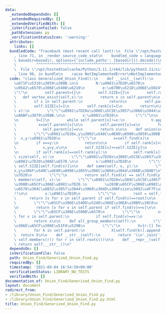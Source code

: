 ```yaml
---
data:
  _extendedDependsOn: []
  _extendedRequiredBy: []
  _extendedVerifiedWith: []
  _isVerificationFailed: false
  _pathExtension: py
  _verificationStatusIcon: ':warning:'
  attributes:
    links: []
  bundledCode: "Traceback (most recent call last):\n  File \"/opt/hostedtoolcache/Python/3.11.1/x64/lib/python3.11/site-packages/onlinejudge_verify/documentation/build.py\"\
    , line 71, in _render_source_code_stat\n    bundled_code = language.bundle(stat.path,\
    \ basedir=basedir, options={'include_paths': [basedir]}).decode()\n          \
    \         ^^^^^^^^^^^^^^^^^^^^^^^^^^^^^^^^^^^^^^^^^^^^^^^^^^^^^^^^^^^^^^^^^^^^^^^^^^^^^^^^^\n\
    \  File \"/opt/hostedtoolcache/Python/3.11.1/x64/lib/python3.11/site-packages/onlinejudge_verify/languages/python.py\"\
    , line 96, in bundle\n    raise NotImplementedError\nNotImplementedError\n"
  code: "class Generalized_Union_Find():\n    def __init__(self):\n        \"\"\"\u521D\
    \u671F\u5316\u3059\u308B.\n\n        N:\u8981\u7D20\u6570\n        f:2\u5909\u6570\
    \u95A2\u6570\u306E\u5408\u6210\n        e:\u6700\u521D\u306E\u5024\n        \"\
    \"\"\n        self.parent={}\n        self.SIZE={}\n        self.rank={}\n\n \
    \   def vertex_exist(self,x):\n        return x in self.parent\n\n    def vertex_add(self,x):\n\
    \        if x in self.parent:\n            return\n        self.parent[x]=x\n\
    \        self.SIZE[x]=1\n        self.rank[x]=1\n        return\n\n    def find(self,\
    \ x):\n        \"\"\"\u8981\u7D20x\u306E\u5C5E\u3057\u3066\u3044\u308B\u65CF\u3092\
    \u8ABF\u3079\u308B.\n\n        x:\u8981\u7D20\n        \"\"\"\n\n        self.vertex_add(x)\n\
    \n        V=[]\n        while self.parent[x]!=x:\n            V.append(x)\n  \
    \          x=self.parent[x]\n\n        self.parent[x]=x\n        for v in V:\n\
    \            self.parent[x]=x\n        return x\n\n    def union(self, x, y):\n\
    \        \"\"\"\u8981\u7D20x,y\u3092\u540C\u4E00\u8996\u3059\u308B.\n\n      \
    \  x,y:\u8981\u7D20\n        \"\"\"\n        x=self.find(x)\n        y=self.find(y)\n\
    \n        if x==y:\n            return\n\n        if self.rank[x]<self.rank[y]:\n\
    \            x,y=y,x\n\n        self.SIZE[x]+=self.SIZE[y]\n        self.parent[y]=x\n\
    \n        if self.rank[x]==self.rank[y]:\n            self.rank[x]+=1\n\n    def\
    \ size(self, x):\n        \"\"\"\u8981\u7D20x\u306E\u5C5E\u3057\u3066\u3044\u308B\
    \u8981\u7D20\u306E\u6570.\n\n        x:\u8981\u7D20\n        \"\"\"\n        return\
    \ self.SIZE[self.find(x)]\n\n    def same(self, x, y):\n        \"\"\"\u8981\u7D20\
    x,y\u306F\u540C\u4E00\u8996\u3055\u308C\u3066\u3044\u308B\u304B?\n\n        x,y:\u8981\
    \u7D20\n        \"\"\"\n        return self.find(x) == self.find(y)\n\n    def\
    \ members(self, x):\n        \"\"\"\u8981\u7D20x\u304C\u5C5E\u3057\u3066\u3044\
    \u308B\u65CF\u306E\u8981\u7D20.\n        \u203B\u65CF\u306E\u8981\u7D20\u306E\u500B\
    \u6570\u304C\u6B32\u3057\u3044\u3068\u304D\u306Fsize\u3092\u4F7F\u3046\u3053\u3068\
    !!\n\n        x:\u8981\u7D20\n        \"\"\"\n        root = self.find(x)\n  \
    \      return [v for v in self.parent if self.find(v)==root]\n\n    def roots(self):\n\
    \        \"\"\"\u65CF\u306E\u540D\u524D\u306E\u30EA\u30B9\u30C8\n        \"\"\"\
    \n        return [v for v in self.parent if self.find(v)==v]\n\n    def group_count(self):\n\
    \        \"\"\"\u65CF\u306E\u500B\u6570\n        \"\"\"\n        x=0\n       \
    \ for v in self.parent:\n            if self.find(v)==v:\n                x+=1\n\
    \        return x\n\n    def all_group_members(self):\n        \"\"\"\u5168\u3066\
    \u306E\u65CF\u306E\u51FA\u529B\n        \"\"\"\n        X={r:[] for r in self.roots()}\n\
    \        for k in self.parent:\n            X[self.find(k)].append(k)\n      \
    \  return X\n\n    def __str__(self):\n        return '\\n'.join('{}: {}'.format(r,\
    \ self.members(r)) for r in self.roots())\n\n    def __repr__(self):\n       \
    \ return self.__str__()\n"
  dependsOn: []
  isVerificationFile: false
  path: Union_Find/Generized_Union_Find.py
  requiredBy: []
  timestamp: '2021-09-04 16:54:50+09:00'
  verificationStatus: LIBRARY_NO_TESTS
  verifiedWith: []
documentation_of: Union_Find/Generized_Union_Find.py
layout: document
redirect_from:
- /library/Union_Find/Generized_Union_Find.py
- /library/Union_Find/Generized_Union_Find.py.html
title: Union_Find/Generized_Union_Find.py
---
```

